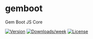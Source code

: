 # gemboot

Gem Boot JS Core

[![Version](https://img.shields.io/npm/v/gemboot.svg)](https://npmjs.org/package/gemboot)
[![Downloads/week](https://img.shields.io/npm/dw/gemboot.svg)](https://npmjs.org/package/gemboot)
[![License](https://img.shields.io/npm/l/gemboot.svg)](https://github.com/gem-partij/gemboot/blob/master/package.json)
